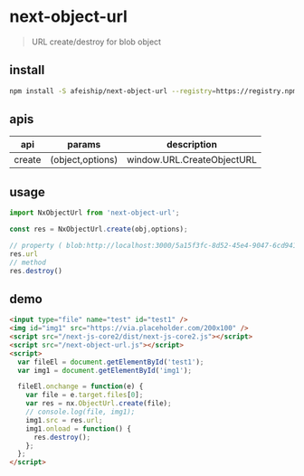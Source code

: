# next-object-url
> URL create/destroy for blob object

## install
```bash
npm install -S afeiship/next-object-url --registry=https://registry.npm.taobao.org
```

## apis
| api    | params           | description                |
| ------ | ---------------- | -------------------------- |
| create | (object,options) | window.URL.CreateObjectURL |

## usage
```js
import NxObjectUrl from 'next-object-url';

const res = NxObjectUrl.create(obj,options);

// property ( blob:http://localhost:3000/5a15f3fc-8d52-45e4-9047-6cd941695a78)
res.url
// method
res.destroy()
```
## demo
```html
<input type="file" name="test" id="test1" />
<img id="img1" src="https://via.placeholder.com/200x100" />
<script src="/next-js-core2/dist/next-js-core2.js"></script>
<script src="/next-object-url.js"></script>
<script>
  var fileEl = document.getElementById('test1');
  var img1 = document.getElementById('img1');

  fileEl.onchange = function(e) {
    var file = e.target.files[0];
    var res = nx.ObjectUrl.create(file);
    // console.log(file, img1);
    img1.src = res.url;
    img1.onload = function() {
      res.destroy();
    };
  };
</script>
```

